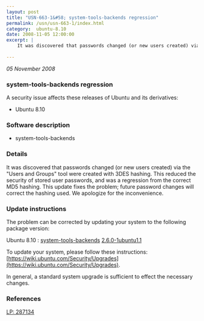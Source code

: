 ```yaml
---
layout: post
title: "USN-663-1&#58; system-tools-backends regression"
permalink: /usn/usn-663-1/index.html
category:  ubuntu-8.10
date: 2008-11-05 12:00:00
excerpt: |
    It was discovered that passwords changed (or new users created) via the &quot;Users and Groups&quot; tool were created with 3DES hashing.  This reduced the security of stored user passwords, and was a regression from the correct MD5 hashing.  This update fixes the problem; future password changes will correct the hashing used.  We apologize for the inconvenience. 
    
--- 
```

 
 

*05 November 2008*

### system-tools-backends regression

A security issue affects these releases of Ubuntu and its derivatives:

* Ubuntu 8.10

### Software description

* system-tools-backends 

### Details

It was discovered that passwords changed (or new users created) via the &quot;Users and Groups&quot; tool were created with 3DES hashing. This reduced the security of stored user passwords, and was a regression from the correct MD5 hashing. This update fixes the problem; future password changes will correct the hashing used. We apologize for the inconvenience. 

### Update instructions

The problem can be corrected by updating your system to the following package version:

Ubuntu 8.10
 : [system-tools-backends](https://launchpad.net/ubuntu/+source/system-tools-backends) <span> [2.6.0-1ubuntu1.1](https://launchpad.net/ubuntu/+source/system-tools-backends/2.6.0-1ubuntu1.1) </span> 

To update your system, please follow these instructions: [https://wiki.ubuntu.com/Security/Upgrades](https://wiki.ubuntu.com/Security/Upgrades).

In general, a standard system upgrade is sufficient to effect the necessary changes. 

### References

 
 [LP: 287134](https://launchpad.net/bugs/287134)
 

